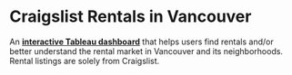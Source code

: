 # Craigslist Rentals in Vancouver

An [**interactive Tableau dashboard**](https://public.tableau.com/profile/ofer.mansour#!/vizhome/CraiglistRentalsinVancouver/Map) that helps users find rentals and/or better understand the rental market in Vancouver and its neighborhoods. Rental listings are solely from Craigslist.
